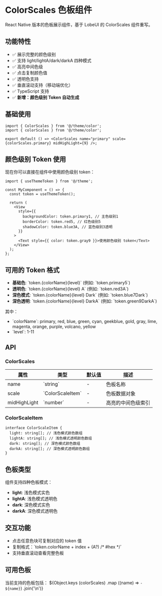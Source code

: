 # ColorScales 色板组件

React Native 版本的色板展示组件，基于 LobeUI 的 ColorScales 组件重写。

## 功能特性

- ✅ 展示完整的颜色级别
- ✅ 支持 light/lightA/dark/darkA 四种模式
- ✅ 高亮中间色级
- ✅ 点击复制颜色值
- ✅ 透明色支持
- ✅ 垂直滚动支持（移动端优化）
- ✅ TypeScript 支持
- ✅ **新增：颜色级别 Token 自动生成**

## 基础使用

```tsx
import { ColorScales } from '@/theme/color';
import { colorScales } from '@/theme/color';

export default () => <ColorScales name="primary" scale={colorScales.primary} midHighLight={9} />;
```

## 颜色级别 Token 使用

现在你可以直接在组件中使用颜色级别 token：

```tsx
import { useThemeToken } from '@/theme';

const MyComponent = () => {
  const token = useThemeToken();

  return (
    <View
      style={{
        backgroundColor: token.primary1, // 主色级别1
        borderColor: token.red5, // 红色级别5
        shadowColor: token.blue3A, // 蓝色级别3透明
      }}
    >
      <Text style={{ color: token.gray9 }}>使用颜色级别 token</Text>
    </View>
  );
};
```

## 可用的 Token 格式

- **基础色**: \`token.{colorName}{level}\` (例如: \`token.primary5\`)
- **透明色**: \`token.{colorName}{level} A\` (例如: \`token.red3A\`)
- **深色模式**: \`token.{colorName}{level} Dark\` (例如: \`token.blue7Dark\`)
- **深色透明**: \`token.{colorName}{level} DarkA\` (例如: \`token.green9DarkA\`)

其中：

- \`colorName\`: primary, red, blue, green, cyan, geekblue, gold, gray, lime, magenta, orange, purple, volcano, yellow
- \`level\`: 1-11

## API

### ColorScales

| 属性         | 类型               | 默认值 | 描述               |
| ------------ | ------------------ | ------ | ------------------ |
| name         | \`string\`         | -      | 色板名称           |
| scale        | \`ColorScaleItem\` | -      | 色板数据对象       |
| midHighLight | \`number\`         | -      | 高亮的中间色级索引 |

### ColorScaleItem

```tsx
interface ColorScaleItem {
  light: string[]; // 浅色模式颜色数组
  lightA: string[]; // 浅色模式透明颜色数组
  dark: string[]; // 深色模式颜色数组
  darkA: string[]; // 深色模式透明颜色数组
}
```

## 色板类型

组件支持四种色板模式：

- **light**: 浅色模式实色
- **lightA**: 浅色模式透明色
- **dark**: 深色模式实色
- **darkA**: 深色模式透明色

## 交互功能

- 点击任意色块可复制对应的 token 值
- 复制格式：\`token.colorName + index + (A?) /\* #hex \*/\`
- 支持垂直滚动查看完整色板

## 可用色板

当前支持的色板包括：
${Object.keys (colorScales)
.map ((name) => `- ${name}`)
.join('\n')}
